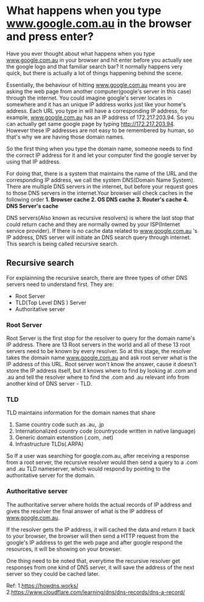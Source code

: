 # What happens when you type www.google.com.au in the browser and press enter?

Have you ever thought about what happens when you type www.google.com.au in your browser and hit enter before you actually see the google logo and that familiar search bar? It normally happens very quick, but there is actually a lot of things happening behind the scene.

Essentially, the behaviour of hitting www.google.com.au means you are asking the web page from another computer(google's server in this case) through the internet. 
You could imagine google's server locates in somewhere and it has an unique IP address works just like your home's address. Each URL you type in will have a corresponding IP address, for example, www.google.com.au has an IP address of 172.217.203.94. So you can actually get same google page by typing http://172.217.203.94. However these IP addresses are not easy to be remembered by human, so that's why we are having those domain names. 

So the first thing when you type the domain name, someone needs to find the correct IP address for it and let your computer find the google server by using that IP address. 

For doing that, there is a system that maintains the name of the URL and the corresponding IP address, we call the system DNS(Domain Name System). There are multiple DNS servers in the internet, but before your request goes to those DNS servers in the internet.Your browser will check caches in the following order
**1. Browser cache**
**2. OS DNS cache**
**3. Router's cache**
**4. DNS Server's cache**

DNS servers(Also known as recursive resolvers) is where the last stop that could return cache and they are normally owned by your ISP(Internet service provider). If there is no cache data related to www.google.com.au 's IP address, DNS server will initiate an DNS search query through internet. This search is being called recursive search.


## Recursive search
For explainning the recursive search, there are three types of other DNS servers need to understand first. 
They are:
- Root Server
- TLD(Top Level DNS ) Server
- Authoritative server

### Root Server
Root Server is the first stop for the resolver to query for the domain name's IP address. There are 13 Root servers in the world and all of these 13 root servers need to be known by every resolver. So at this stage, the resolver takes the domain name www.google.com.au and ask root server what is the IP address of this URL. Root server won't know the answer, cause it doesn't store the IP address itself, but it knows where to find by looking at .com and .au and tell the resolver where to find the .com and .au relevant info from another kind of DNS server - TLD.

### TLD
TLD maintains information for the domain names that share 
1. Same country code such as .au, .jp
2. Internationalized country code (countrycode written in native language)
3. Generic domain extenstion (.com,  .net)
4. Infrastructure TLDs(.ARPA)
 
So If a user was searching for google.com.au, after receiving a response from a root server, the recursive resolver would then send a query to a .com and .au TLD nameserver, which would respond by pointing to the authoritative server for the domain.

### Authoritative server

The authoritative server where holds the actual records of IP address and gives the resolver the final answer of what is the IP address of www.google.com.au.

If the resolver gets the IP address, it will cached the data and return it back to your browser, the browser will then send a HTTP request from the google's IP address to get the web page and after google respond the resources, it will be showing on your browser.

One thing need to be noted that, everytime the recursive resolver get responses from one kind of DNS server, it will save the address of the next server so they could be cached later.

Ref: 
1.https://howdns.works/
2.https://www.cloudflare.com/learning/dns/dns-records/dns-a-record/
